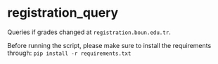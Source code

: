 # registration_query

Queries if grades changed at `registration.boun.edu.tr`.

Before running the script, please make sure to install the requirements through: `pip install -r requirements.txt`
